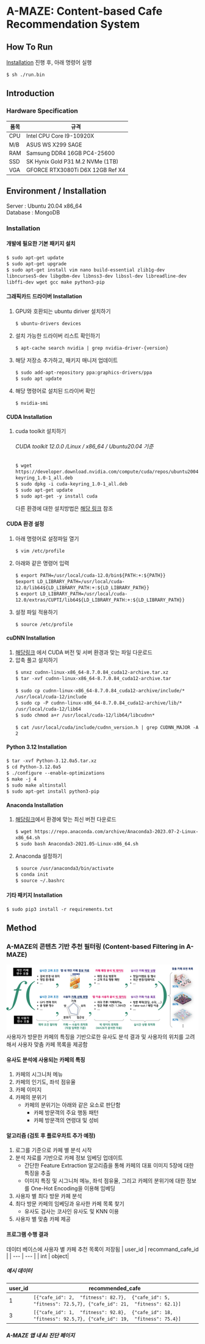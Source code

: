 # A-MAZE: Content-based Cafe Recommendation System
## How To Run
[Installation](#installation) 진행 후, 아래 명령어 실행
```shell
$ sh ./run.bin
```

## Introduction
### Hardware Specification
| 품목 | 규격 |
|------|------|
|CPU|Intel CPU Core I9-10920X|
|M/B| ASUS WS X299 SAGE|
|RAM | Samsung DDR4 16GB PC4-25600|
|SSD|SK Hynix Gold P31 M.2 NVMe (1TB)|
|VGA|GFORCE RTX3080Ti D6X 12GB Ref X4|

## Environment / Installation
Server : Ubuntu 20.04 x86_64  
Database : MongoDB

### Installation
#### 개발에 필요한 기본 패키지 설치
```shell
$ sudo apt-get update
$ sudo apt-get upgrade
$ sudo apt-get install vim nano build-essential zlib1g-dev libncurses5-dev libgdbm-dev libnss3-dev libssl-dev libreadline-dev libffi-dev wget gcc make python3-pip

```
#### 그래픽카드 드라이버 Installation
1. GPU와 호환되는 ubuntu diriver 설치하기
    ```shell 
    $ ubuntu-drivers devices
    ```
2. 설치 가능한 드라이버 리스트 확인하기
    ```shell 
    $ apt-cache search nvidia | grep nvidia-driver-{version}
    ```
3. 해당 저장소 추가하고, 패키지 매니저 업데이트
    ```shell 
    $ sudo add-apt-repository ppa:graphics-drivers/ppa
    $ sudo apt update
    ``` 
4. 해당 명령어로 설치된 드라이버 확인
    ```shell
    $ nvidia-smi
    ```

#### CUDA Installation
1. cuda toolkit 설치하기  
    ###### CUDA toolkit 12.0.0 /Linux / x86_64 / Ubuntu20.04 기준
    ```shell
    $ wget https://developer.download.nvidia.com/compute/cuda/repos/ubuntu2004/x86_64/cuda-keyring_1.0-1_all.deb
    $ sudo dpkg -i cuda-keyring_1.0-1_all.deb
    $ sudo apt-get update
    $ sudo apt-get -y install cuda
    ```
    다른 환경에 대한 설치방법은 [해당 링크](https://developer.nvidia.com/cuda-12-0-0-download-archive) 참조

#### CUDA 환경 설정
1. 아래 명령어로 설정파일 열기
    ```shell
    $ vim /etc/profile
    ```
2. 아래와 같은 명령어 입력
    ```shell
    $ export PATH=/usr/local/cuda-12.0/bin${PATH:+:${PATH}}
    $export LD_LIBRARY_PATH=/usr/local/cuda-12.0/lib64${LD_LIBRARY_PATH:+:${LD_LIBRARY_PATH}}
    $ export LD_LIBRARY_PATH=/usr/local/cuda-12.0/extras/CUPTI/lib64${LD_LIBRARY_PATH:+:${LD_LIBRARY_PATH}}
    ```
3. 설정 파일 적용하기
    ```shell
    $ source /etc/profile
    ```
#### cuDNN Installation  
1. [해당링크](https://developer.nvidia.com/rdp/cudnn-archive) 에서 CUDA 버전 및 서버 환경과 맞는 파일 다운로드 
2. 압축 풀고 설치하기
    ```shell
    $ unxz cudnn-linux-x86_64-8.7.0.84_cuda12-archive.tar.xz
    $ tar -xvf cudnn-linux-x86_64-8.7.0.84_cuda12-archive.tar

    $ sudo cp cudnn-linux-x86_64-8.7.0.84_cuda12-archive/include/* /usr/local/cuda-12/include
    $ sudo cp -P cudnn-linux-x86_64-8.7.0.84_cuda12-archive/lib/* /usr/local/cuda-12/lib64
    $ sudo chmod a+r /usr/local/cuda-12/lib64/libcudnn*

    $ cat /usr/local/cuda/include/cudnn_version.h | grep CUDNN_MAJOR -A 2
    ```

#### Python 3.12 Installation
```shell
$ tar -xvf Python-3.12.0a5.tar.xz
$ cd Python-3.12.0a5
$ ./configure --enable-optimizations
$ make -j 4
$ sudo make altinstall
$ sudo apt-get install python3-pip
```


#### Anaconda Installation 
1. [해당링크](https://repo.anaconda.com/archive/)에서 환경에 맞는 최신 버전 다운로드
    ```shell
    $ wget https://repo.anaconda.com/archive/Anaconda3-2023.07-2-Linux-x86_64.sh
    $ sudo bash Anaconda3-2021.05-Linux-x86_64.sh
    ```
2. Anaconda 설정하기
    ```shell
    $ source /usr/anaconda3/bin/activate 
    $ conda init
    $ source ~/.bashrc
    ```

#### 기타 패키지 Installation
```shell
$ sudo pip3 install -r requirements.txt
```

## Method
### A-MAZE의 콘텐츠 기반 추천 필터링 (Content-based Filtering in A-MAZE)
![](./images/the_big_ai_architecture.png)
사용자가 방문한 카페의 특징을 기반으로한 유사도 분석 결과 및 사용자의 위치를 고려해서 사용자 맞춤 카페 목록을 제공함

#### 유사도 분석에 사용되는 카페의 특징
1. 카페의 시그니처 메뉴
2. 카페의 인기도, 좌석 점유율
3. 카페 이미지
4. 카페의 분위기
    - 카페의 분위기는 아래와 같은 요소로 판단함
        - 카페 방문객의 주요 행동 패턴
        - 카페 방문객의 연령대 및 성비

#### 알고리즘 (검토 후 플로우차트 추가 예정)
1. 로그를 기준으로 카페 별 분석 시작 
2. 분석 자료를 기반으로 카페 정보 임베딩 업데이트
    - 간단한 Feature Extraction 알고리즘을 통해 카페의 대표 이미지 5장에 대한 특징을 추출
    - 이미지 특징 및 시그니처 메뉴, 좌석 점유율, 그리고 카페의 분위기에 대한 정보를 One-Hot Encoding을 이용해 임베딩
3. 사용자 별 최다 방문 카페 분석
4. 최다 방문 카페의 임베딩과 유사한 카페 목록 찾기
    - 유사도 검사는 코사인 유사도 및 KNN 이용
5. 사용자 별 맞춤 카페 제공

#### 프로그램 수행 결과
데이터 베이스에 사용자 별 카페 추천 목록이 저장됨
| user_id | recommand_cafe_id | 
| --- | --- |
| int | object|

##### 예시 데이터
| user_id | recommended_cafe | 
| --- | --- |
| 1 | `[{"cafe_id": 2,  "fitness": 82.7},  {"cafe_id": 5,  "fitness": 72.5,7}, {"cafe_id": 21,  "fitness": 62.1}]`|
| 3 | `[{"cafe_id": 1,  "fitness": 92.8},  {"cafe_id": 18,  "fitness": 92.5,7}, {"cafe_id": 19,  "fitness": 75.4}]`|

##### A-MAZE 앱 내 AI 진단 페이지

